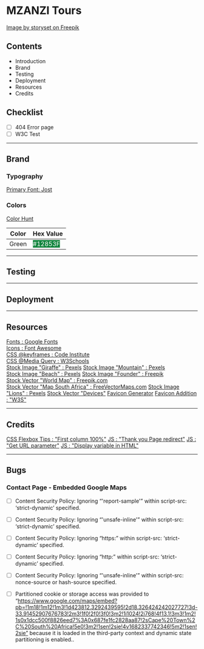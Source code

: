 # MZANZI Tours


[Image by storyset on Freepik](https://www.freepik.com/free-vector/responsive-concept-illustration_6170520.htm#query=multiple%20devices&position=0&from_view=keyword&track=robertav1_2_sidr)

## Contents
- Introduction
- Brand
- Testing
- Deployment
- Resources
- Credits

## Checklist

- [ ] 404 Error page
- [ ] W3C Test

---

## Brand
### Typography
[Primary Font: Jost](https://fonts.google.com/specimen/Jost)

### Colors
[Color Hunt](https://colorhunt.co/palette/f4f6fffbd46d4f8a8b07031a)

| Color | Hex Value |
| --- | --- |
| Green | <span style="background-color:#12853F; color:#fff">#12853F</span> |

---

## Testing

---

## Deployment

---

## Resources
[Fonts : Google Fonts](https://fonts.google.com)  
[Icons : Font Awesome](https://fonts.google.com)  
[CSS @keyframes : Code Institute](https://www.codeinstitute.net)  
[CSS @Media Query : W3Schools](https://www.w3schools.com/cssref/css3_pr_mediaquery.php)  
[Stock Image "Giraffe" : Pexels](https://www.pexels.com/photo/giraffes-standing-on-brown-grass-field-11153531/) 
[Stock Image "Mountain" : Pexels](https://www.pexels.com/photo/scenic-view-of-drakensberg-mountain-ranges-10226222/)  
[Stock Image "Beach" : Pexels](https://www.pexels.com/photo/boardwalk-overlooking-the-beach-13791865/) 
[Stock Image "Founder" : Freepik](https://www.freepik.com/free-photo/woman-handsome-joking-senior-elderly_1088519.htm#query=founder%20white%20background&position=49&from_view=search&track=robertav1_2_sidr)  
[Stock Vector "World Map" : Freepik.com](https://www.freepik.com/free-vector/blue-world-map-design_893721.htm#query=world%20map&position=3&from_view=search&track=robertav1_2_sidr)  
[Stock Vector "Map South Africa" : FreeVectorMaps.com](https://freevectormaps.com/south-africa/ZA-EPS-02-0003)
[Stock Image "Lions" : Pexels](https://www.pexels.com/photo/lions-surrounded-with-leafless-trees-1617411/)
[Stock Vector "Devices"](https://www.freepik.com/free-vector/responsive-concept-illustration_6170520.htm#query=multiple%20devices&position=0&from_view=keyword&track=robertav1_2_sidr)
[Favicon Generator](https://www.favicon-generator.org/)
[Favicon Addition : "W3S"](https://www.w3schools.com/html/html_favicon.asp)

---

## Credits
[CSS Flexbox Tips : "First column 100%"](https://stackoverflow.com/questions/41789278/first-child-full-width-in-flexbox)
[JS : "Thank you Page redirect"](https://www.javascripttutorial.net/javascript-bom/javascript-redirect/)
[JS : "Get URL parameter"](https://mrvirk.com/get-url-parameter-values-in-javascript.html)
[JS : "Display variable in HTML"](https://sebhastian.com/display-javascript-variable-html/?utm_content=cmp-true)

---

## Bugs
### Contact Page - Embedded Google Maps
- [ ] Content Security Policy: Ignoring “'report-sample'” within script-src: ‘strict-dynamic’ specified.
- [ ] Content Security Policy: Ignoring “'unsafe-inline'” within script-src: ‘strict-dynamic’ specified.
- [ ] Content Security Policy: Ignoring “https:” within script-src: ‘strict-dynamic’ specified.
- [ ] Content Security Policy: Ignoring “http:” within script-src: ‘strict-dynamic’ specified.
- [ ] Content Security Policy: Ignoring “'unsafe-inline'” within script-src: nonce-source or hash-source specified.
- [ ] Partitioned cookie or storage access was provided to “https://www.google.com/maps/embed?pb=!1m18!1m12!1m3!1d423812.3292439595!2d18.326424242027727!3d-33.91452907676783!2m3!1f0!2f0!3f0!3m2!1i1024!2i768!4f13.1!3m3!1m2!1s0x1dcc500f8826eed7%3A0x687fe1fc2828aa87!2sCape%20Town%2C%20South%20Africa!5e0!3m2!1sen!2sie!4v1682337742346!5m2!1sen!2sie” because it is loaded in the third-party context and dynamic state partitioning is enabled..

